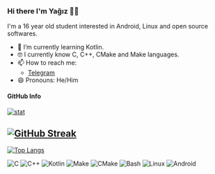 ### Hi there I'm Yağız 👋🏻

I'm a 16 year old student interested in Android, Linux and open source softwares.

- 🌱 I’m currently learning Kotlin.
- 🤓 I currently know C, C++, CMake and Make languages.
- 📫 How to reach me:
  - [Telegram](https://t.me/YZBruh)
- 😄 Pronouns: He/Him

#### GitHub Info
[![stat](https://github-readme-stats.vercel.app/api?username=YZBruh&theme=highcontrast&show_icons=true&hide_border=true)](https://github.com/YZBruh/YZBruh)

[![GitHub Streak](https://github-readme-streak-stats.herokuapp.com/?user=YZBruh&theme=highcontrast)](https://git.io/streak-stats)
---
[![Top Langs](https://github-readme-stats.vercel.app/api/top-langs/?username=YZBruh&layout=compact&theme=vision-friendly-dark)](https://github.com/anuraghazra/github-readme-stats)

![C](https://img.shields.io/badge/C-00599C?logo=c&logoColor=white)
![C++](https://img.shields.io/badge/C++-%2300599C.svg?logo=c%2B%2B&logoColor=white)
![Kotlin](https://img.shields.io/badge/Kotlin-%237F52FF.svg?logo=kotlin&logoColor=white)
![Make](https://img.shields.io/badge/Make-%2300599C.svg?logo=make&logoColor=white)
![CMake](https://img.shields.io/badge/CMake-%2300599C.svg?logo=cmake&logoColor=white)
![Bash](https://img.shields.io/badge/Bash-4EAA25?logo=gnubash&logoColor=fff)
![Linux](https://img.shields.io/badge/Linux-FCC624?logo=linux&logoColor=black)
![Android](https://img.shields.io/badge/Android-3DDC84?logo=android&logoColor=white)
